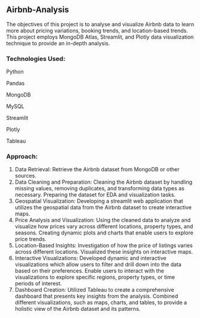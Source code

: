 ## Airbnb-Analysis
The objectives of this project is to analyse and visualize Airbnb data to learn more about pricing variations, booking trends, and location-based trends. This project employs MongoDB Atlas, Streamlit, and Plotly data visualization technique to provide an in-depth analysis.

### Technologies Used:

Python

Pandas

MongoDB

MySQL

Streamlit

Plotly

Tableau

### Approach: 
1. Data Retrieval: Retrieve the Airbnb dataset from MongoDB or other sources.
2. Data Cleaning and Preparation: Cleaning the Airbnb dataset by handling missing values, removing duplicates, and transforming data types as necessary. Preparing the dataset for EDA and visualization tasks.
3. Geospatial Visualization: Developing a streamlit web application that utilizes the geospatial data from the Airbnb dataset to create interactive maps. 
4. Price Analysis and Visualization: Using the cleaned data to analyze and visualize how prices vary across different locations, property types, and seasons. Creating dynamic plots and charts that enable users to explore price trends.
5. Location-Based Insights: Investigation of how the price of listings varies across different locations. Visualized these insights on interactive maps.
6. Interactive Visualizations: Developed dynamic and interactive visualizations which allow users to filter and drill down into the data based on their preferences. Enable users to interact with the visualizations to explore specific regions, property types, or time periods of interest.
7. Dashboard Creation: Utilized Tableau to create a comprehensive dashboard that presents key insights from the analysis. Combined different visualizations, such as maps, charts, and tables, to provide a holistic view of the Airbnb dataset and its patterns.



